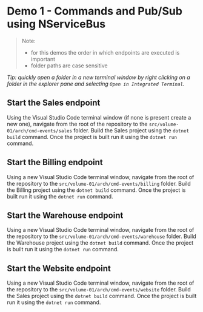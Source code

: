 # Demo 1 - Commands and Pub/Sub using NServiceBus

> Note:
>
> - for this demos the order in which endpoints are executed is important
> - folder paths are case sensitive

_Tip: quickly open a folder in a new terminal window by right clicking on a folder in the explorer pane and selecting `Open in Integrated Terminal`._

## Start the Sales endpoint

Using the Visual Studio Code terminal window (if none is present create a new one), navigate from the root of the repository to the `src/volume-01/arch/cmd-events/sales` folder. Build the Sales project using the `dotnet build` command. Once the project is built run it using the `dotnet run` command.

## Start the Billing endpoint

Using a new Visual Studio Code terminal window, navigate from the root of the repository to the `src/volume-01/arch/cmd-events/billing` folder. Build the Billing project using the `dotnet build` command. Once the project is built run it using the `dotnet run` command.

## Start the Warehouse endpoint

Using a new Visual Studio Code terminal window, navigate from the root of the repository to the `src/volume-01/arch/cmd-events/warehouse` folder. Build the Warehouse project using the `dotnet build` command. Once the project is built run it using the `dotnet run` command.

## Start the Website endpoint

Using a new Visual Studio Code terminal window, navigate from the root of the repository to the `src/volume-01/arch/cmd-events/website` folder. Build the Sales project using the `dotnet build` command. Once the project is built run it using the `dotnet run` command.
